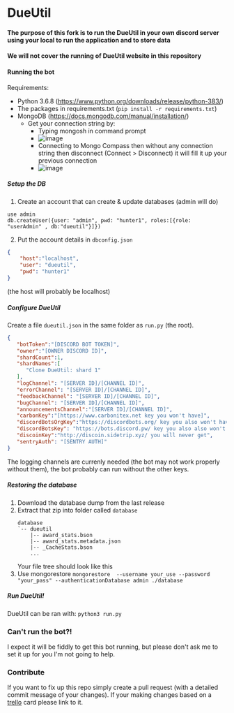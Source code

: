 # DueUtil

#### The purpose of this fork is to run the DueUtil in your own discord server using your local to run the application and to store data
#### We will not cover the running of DueUtil website in this repository

#### Running the bot

Requirements:
* Python 3.6.8 (https://www.python.org/downloads/release/python-383/)
* The packages in requirements.txt (`pip install -r requirements.txt`)
* MongoDB  (https://docs.mongodb.com/manual/installation/)
  * Get your connection string by: 
    * Typing mongosh in command prompt
    * ![image](https://user-images.githubusercontent.com/43244009/151656425-869b72d4-9e48-461d-b648-6766cf0a0414.png)
    * Connecting to Mongo Compass then without any connection string then disconnect (Connect > Disconnect) it will fill it up your previous connection
    * ![image](https://user-images.githubusercontent.com/43244009/151656465-32c19bf6-e465-427f-a400-a7de6fcb6454.png)

##### Setup the DB
1. Create an account that can create & update databases (admin will do)
```mongodb
use admin
db.createUser({user: "admin", pwd: "hunter1", roles:[{role: "userAdmin" , db:"dueutil"}]})
```
2. Put the account details in `dbconfig.json`

```json
{
    "host":"localhost",
    "user": "dueutil",
    "pwd": "hunter1"
}
```
(the host will probably be localhost)

##### Configure DueUtil
Create a file `dueutil.json` in the same folder as `run.py` (the root).
```json
{
   "botToken":"[DISCORD BOT TOKEN]",
   "owner":"[OWNER DISCORD ID]",
   "shardCount":1,
   "shardNames":[
      "Clone DueUtil: shard 1"
   ],
   "logChannel": "[SERVER ID]/[CHANNEL ID]",
   "errorChannel": "[SERVER ID]/[CHANNEL ID]",
   "feedbackChannel": "[SERVER ID]/[CHANNEL ID]",
   "bugChannel": "[SERVER ID]/[CHANNEL ID]",
   "announcementsChannel":"[SERVER ID]/[CHANNEL ID]",
   "carbonKey":"[https://www.carbonitex.net key you won't have]",
   "discordBotsOrgKey":"https://discordbots.org/ key you also won't have",
   "discordBotsKey": "https://bots.discord.pw/ key you also also won't have",
   "discoinKey":"http://discoin.sidetrip.xyz/ you will never get",
   "sentryAuth": "[SENTRY AUTH]"
}
```
The logging channels are currenly needed (the bot may not work properly without them), the bot probably can run without the other keys.

##### Restoring the database

1. Download the database dump from the last release
2. Extract that zip into folder called `database`
    ```
    database
    `-- dueutil
        |-- award_stats.bson
        |-- award_stats.metadata.json
        |-- _CacheStats.bson
        ...
    ```
    Your file tree should look like this
 3. Use mongorestore
    ``mongorestore  --username your_use --password "your_pass" --authenticationDatabase admin ./database``

##### Run DueUtil!

DueUtil can be ran with: `python3 run.py`

### Can't run the bot?!
I expect it will be fiddly to get this bot running, but please don't ask me to set it up for you I'm not going to help.

### Contribute
If you want to fix up this repo simply create a pull request (with a detailed commit message of your changes). If your making changes based on a [trello](https://trello.com/b/1ykaASKj/dueutil) card please link to it.
